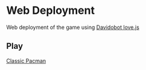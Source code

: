 # Web Deployment

Web deployment of the game using [Davidobot love.js](https://github.com/Davidobot/love.js)

## Play

[Classic Pacman](https://yoaquinjs.github.io/pacman/)
